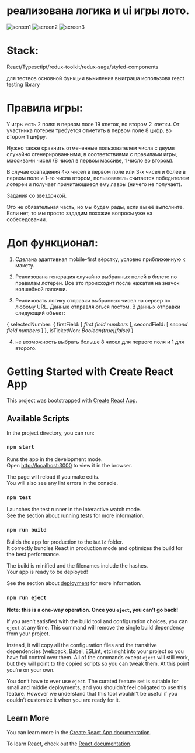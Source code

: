 # реализована логика и ui игры лото.

![screen1]('.src/assets/screenApp/screen1.png')
![screen2]('.src/assets/screenApp/screen2.png')
![screen3]('.src/assets/screenApp/screen3.png')


# Stack:

React/Typesctipt/redux-toolkit/redux-saga/styled-components

для тествов основной функции вычиления выиграша использова react testing library

# Правила игры: 

У игры есть 2 поля: в первом поле 19 клеток, во втором 2 клетки. От участника лотереи требуется отметить в первом поле 8 цифр, во втором 1 цифру.


Нужно также сравнить отмеченные пользователем числа с двумя случайно сгенерированными, в соответствиями с правилами игры, массивами чисел (8 чисел в первом массиве, 1 число во втором). 

 

В случае совпадения 4-х чисел в первом поле или 3-х чисел и более в первом поле и 1-го числа втором, пользователь считается победителем лотереи и получает причитающиеся ему лавры (ничего не получает).



Задания со звездочкой. 

Это не обязательная часть, но мы будем рады, если вы её выполните. Если нет, то мы просто зададим похожие вопросы уже на собеседовании.

# Доп функционал: 

1) Сделана адаптивная mobile-first вёрстку, условно приближенную к макету.

2) Реализована генерация случайно выбранных полей в билете по  правилам лотереи. Все это происходит после нажатия на значок волшебной палочки.

3) Реализовать логику отправки выбранных чисел на сервер по любому URL. Данные отправляються постом. В данных отправки следующий объект:

{ selectedNumber: { firstField: [ *first field numbers* ], secondField: [ *second field numbers* ] },
isTicketWon: *Boolean(true||false)*
}

4) не возможность выбрать больше 8 чисел для первого поля и 1 для второго.



# Getting Started with Create React App

This project was bootstrapped with [Create React App](https://github.com/facebook/create-react-app).

## Available Scripts

In the project directory, you can run:

### `npm start`

Runs the app in the development mode.\
Open [http://localhost:3000](http://localhost:3000) to view it in the browser.

The page will reload if you make edits.\
You will also see any lint errors in the console.

### `npm test`

Launches the test runner in the interactive watch mode.\
See the section about [running tests](https://facebook.github.io/create-react-app/docs/running-tests) for more information.

### `npm run build`

Builds the app for production to the `build` folder.\
It correctly bundles React in production mode and optimizes the build for the best performance.

The build is minified and the filenames include the hashes.\
Your app is ready to be deployed!

See the section about [deployment](https://facebook.github.io/create-react-app/docs/deployment) for more information.

### `npm run eject`

**Note: this is a one-way operation. Once you `eject`, you can’t go back!**

If you aren’t satisfied with the build tool and configuration choices, you can `eject` at any time. This command will remove the single build dependency from your project.

Instead, it will copy all the configuration files and the transitive dependencies (webpack, Babel, ESLint, etc) right into your project so you have full control over them. All of the commands except `eject` will still work, but they will point to the copied scripts so you can tweak them. At this point you’re on your own.

You don’t have to ever use `eject`. The curated feature set is suitable for small and middle deployments, and you shouldn’t feel obligated to use this feature. However we understand that this tool wouldn’t be useful if you couldn’t customize it when you are ready for it.

## Learn More

You can learn more in the [Create React App documentation](https://facebook.github.io/create-react-app/docs/getting-started).

To learn React, check out the [React documentation](https://reactjs.org/).
